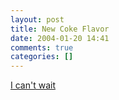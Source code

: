 ```yaml
---
layout: post
title: New Coke Flavor
date: 2004-01-20 14:41
comments: true
categories: []
---
```

<a href="http://www.dietcoke.com/dietcokelime.shtml">I can't wait</a>
